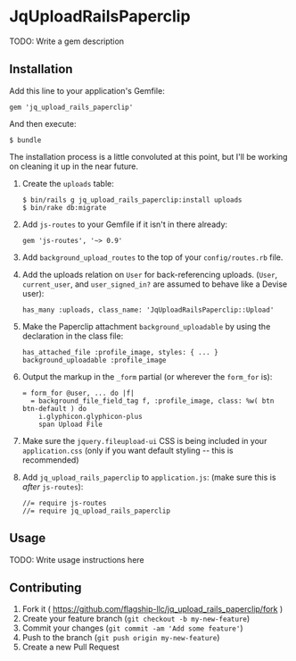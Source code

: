 # JqUploadRailsPaperclip

TODO: Write a gem description

## Installation

Add this line to your application's Gemfile:

    gem 'jq_upload_rails_paperclip'

And then execute:

    $ bundle

The installation process is a little convoluted at this point, but I'll be working on cleaning it up in the near future.

1. Create the `uploads` table:

    ```
    $ bin/rails g jq_upload_rails_paperclip:install uploads
    $ bin/rake db:migrate
    ```

2. Add `js-routes` to your Gemfile if it isn't in there already:

    ```
    gem 'js-routes', '~> 0.9'
    ```

3. Add `background_upload_routes` to the top of your `config/routes.rb` file.

4. Add the uploads relation on `User` for back-referencing uploads. (`User`, `current_user`, and `user_signed_in?` are assumed to behave like a Devise user):

    ```
    has_many :uploads, class_name: 'JqUploadRailsPaperclip::Upload'
    ```

5. Make the Paperclip attachment `background_uploadable` by using the declaration in the class file:

    ```
    has_attached_file :profile_image, styles: { ... }
    background_uploadable :profile_image
    ```

6. Output the markup in the `_form` partial (or wherever the `form_for` is):

    ```
    = form_for @user, ... do |f|
      = background_file_field_tag f, :profile_image, class: %w( btn btn-default ) do
        i.glyphicon.glyphicon-plus
        span Upload File
    ```

7. Make sure the `jquery.fileupload-ui` CSS is being included in your `application.css` (only if you want default styling -- this is recommended)

8. Add `jq_upload_rails_paperclip` to `application.js`: (make sure this is *after* `js-routes`):

    ```
    //= require js-routes
    //= require jq_upload_rails_paperclip
    ```

## Usage

TODO: Write usage instructions here

## Contributing

1. Fork it ( https://github.com/flagship-llc/jq_upload_rails_paperclip/fork )
2. Create your feature branch (`git checkout -b my-new-feature`)
3. Commit your changes (`git commit -am 'Add some feature'`)
4. Push to the branch (`git push origin my-new-feature`)
5. Create a new Pull Request
